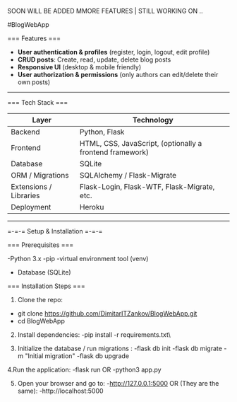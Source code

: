 SOON WILL BE ADDED MMORE FEATURES | STILL WORKING ON ..

#BlogWebApp

=== Features ===

- **User authentication & profiles** (register, login, logout, edit profile)  
- **CRUD posts**: Create, read, update, delete blog posts    
- **Responsive UI** (desktop & mobile friendly)   
- **User authorization & permissions** (only authors can edit/delete their own posts)  

---

=== Tech Stack ===

| Layer | Technology |
|-------|------------|
| Backend | Python, Flask |
| Frontend | HTML, CSS, JavaScript, (optionally a frontend framework) |
| Database | SQLite |
| ORM / Migrations | SQLAlchemy / Flask-Migrate 
| Extensions / Libraries | Flask-Login, Flask-WTF, Flask-Migrate, etc. |
| Deployment | Heroku |

---

=-=-= Setup & Installation =-=-=

=== Prerequisites ===

-Python 3.x
-pip
-virtual environment tool (venv)
- Database (SQLite)

=== Installation Steps ===
1. Clone the repo:
  - git clone https://github.com/DimitarITZankov/BlogWebApp.git
  - cd BlogWebApp

2. Install dependencies:
   -pip install -r requirements.txt\

3. Initialize the database / run migrations :
   -flask db init
   -flask db migrate -m "Initial migration"
   -flask db upgrade

4.Run the application:
  -flask run
    OR
  -python3 app.py

5. Open your browser and go to:
   -http://127.0.0.1:5000
     OR (They are the same):
   -http://localhost:5000
